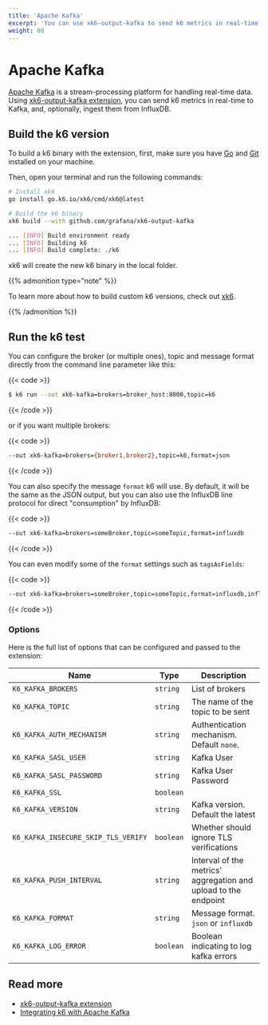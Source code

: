 ```yaml
---
title: 'Apache Kafka'
excerpt: 'You can use xk6-output-kafka to send k6 metrics in real-time to Kafka, and, optionally, ingest them from InfluxDB.'
weight: 00
---
```


# Apache Kafka

[Apache Kafka](https://kafka.apache.org) is a stream-processing platform for handling real-time data. Using [xk6-output-kafka extension](https://github.com/grafana/xk6-output-kafka), you can send k6 metrics in real-time to Kafka, and, optionally, ingest them from InfluxDB.

## Build the k6 version

To build a k6 binary with the extension, first, make sure you have [Go](https://golang.org/doc/install) and [Git](https://git-scm.com/) installed on your machine.

Then, open your terminal and run the following commands:

```bash
# Install xk6
go install go.k6.io/xk6/cmd/xk6@latest

# Build the k6 binary
xk6 build --with github.com/grafana/xk6-output-kafka

... [INFO] Build environment ready
... [INFO] Building k6
... [INFO] Build complete: ./k6
```

xk6 will create the new k6 binary in the local folder.

{{% admonition type="note" %}}

To learn more about how to build custom k6 versions, check out [xk6](https://github.com/grafana/xk6).

{{% /admonition %}}

## Run the k6 test

You can configure the broker (or multiple ones), topic and message format directly from the command line parameter like this:

{{< code >}}

```bash
$ k6 run --out xk6-kafka=brokers=broker_host:8000,topic=k6
```

{{< /code >}}

or if you want multiple brokers:

{{< code >}}

```bash
--out xk6-kafka=brokers={broker1,broker2},topic=k6,format=json
```

{{< /code >}}

You can also specify the message `format` k6 will use. By default, it will be the same as the JSON output, but you can also use the InfluxDB line protocol for direct "consumption" by InfluxDB:

{{< code >}}

```bash
--out xk6-kafka=brokers=someBroker,topic=someTopic,format=influxdb
```

{{< /code >}}

You can even modify some of the `format` settings such as `tagsAsFields`:

{{< code >}}

```bash
--out xk6-kafka=brokers=someBroker,topic=someTopic,format=influxdb,influxdb.tagsAsFields={url,myCustomTag}
```

{{< /code >}}

### Options

Here is the full list of options that can be configured and passed to the extension:

| Name                                | Type      | Description                                                     |
| ----------------------------------- | --------- | --------------------------------------------------------------- |
| `K6_KAFKA_BROKERS`                  | `string`  | List of brokers                                                 |
| `K6_KAFKA_TOPIC`                    | `string`  | The name of the topic to be sent                                |
| `K6_KAFKA_AUTH_MECHANISM`           | `string`  | Authentication mechanism. Default `none`.                       |
| `K6_KAFKA_SASL_USER`                | `string`  | Kafka User                                                      |
| `K6_KAFKA_SASL_PASSWORD`            | `string`  | Kafka User Password                                             |
| `K6_KAFKA_SSL`                      | `boolean` |                                                                 |
| `K6_KAFKA_VERSION`                  | `string`  | Kafka version. Default the latest                               |
| `K6_KAFKA_INSECURE_SKIP_TLS_VERIFY` | `boolean` | Whether should ignore TLS verifications                         |
| `K6_KAFKA_PUSH_INTERVAL`            | `string`  | Interval of the metrics' aggregation and upload to the endpoint |
| `K6_KAFKA_FORMAT`                   | `string`  | Message format. `json` or `influxdb`                            |
| `K6_KAFKA_LOG_ERROR`                | `boolean` | Boolean indicating to log kafka errors                          |

## Read more

- [xk6-output-kafka extension](https://github.com/grafana/xk6-output-kafka)
- [Integrating k6 with Apache Kafka](https://k6.io/blog/integrating-k6-with-apache-kafka)
